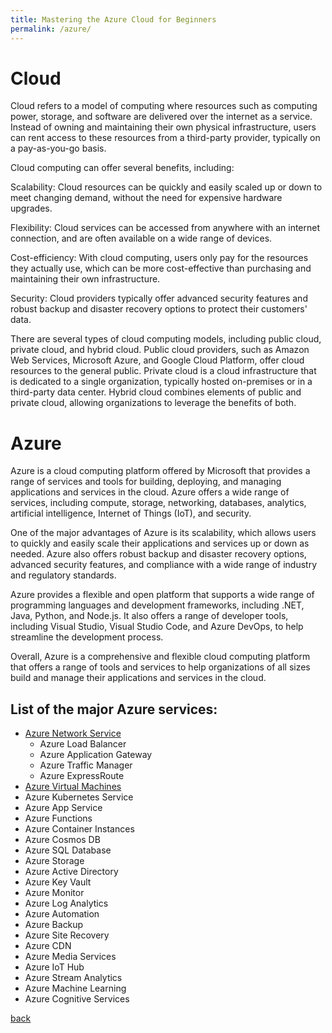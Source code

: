 ```yaml
---
title: Mastering the Azure Cloud for Beginners
permalink: /azure/
---
```

# Cloud
Cloud refers to a model of computing where resources such as computing power, storage, and software are delivered over the internet as a service. Instead of owning and maintaining their own physical infrastructure, users can rent access to these resources from a third-party provider, typically on a pay-as-you-go basis.

Cloud computing can offer several benefits, including:

Scalability: Cloud resources can be quickly and easily scaled up or down to meet changing demand, without the need for expensive hardware upgrades.

Flexibility: Cloud services can be accessed from anywhere with an internet connection, and are often available on a wide range of devices.

Cost-efficiency: With cloud computing, users only pay for the resources they actually use, which can be more cost-effective than purchasing and maintaining their own infrastructure.

Security: Cloud providers typically offer advanced security features and robust backup and disaster recovery options to protect their customers' data.

There are several types of cloud computing models, including public cloud, private cloud, and hybrid cloud. Public cloud providers, such as Amazon Web Services, Microsoft Azure, and Google Cloud Platform, offer cloud resources to the general public. Private cloud is a cloud infrastructure that is dedicated to a single organization, typically hosted on-premises or in a third-party data center. Hybrid cloud combines elements of public and private cloud, allowing organizations to leverage the benefits of both.

# Azure
Azure is a cloud computing platform offered by Microsoft that provides a range of services and tools for building, deploying, and managing applications and services in the cloud. Azure offers a wide range of services, including compute, storage, networking, databases, analytics, artificial intelligence, Internet of Things (IoT), and security.

One of the major advantages of Azure is its scalability, which allows users to quickly and easily scale their applications and services up or down as needed. Azure also offers robust backup and disaster recovery options, advanced security features, and compliance with a wide range of industry and regulatory standards.

Azure provides a flexible and open platform that supports a wide range of programming languages and development frameworks, including .NET, Java, Python, and Node.js. It also offers a range of developer tools, including Visual Studio, Visual Studio Code, and Azure DevOps, to help streamline the development process.

Overall, Azure is a comprehensive and flexible cloud computing platform that offers a range of tools and services to help organizations of all sizes build and manage their applications and services in the cloud.

## List of the major Azure services:

 * [Azure Network Service](azurenetwork.md)
     * Azure Load Balancer
     * Azure Application Gateway
     * Azure Traffic Manager
     * Azure ExpressRoute
 * [Azure Virtual Machines](azurevm.md)
 * Azure Kubernetes Service
 * Azure App Service
 * Azure Functions
 * Azure Container Instances
 * Azure Cosmos DB
 * Azure SQL Database
 * Azure Storage
 * Azure Active Directory
 * Azure Key Vault
 * Azure Monitor
 * Azure Log Analytics
 * Azure Automation
 * Azure Backup
 * Azure Site Recovery
 * Azure CDN
 * Azure Media Services
 * Azure IoT Hub
 * Azure Stream Analytics
 * Azure Machine Learning
 * Azure Cognitive Services

  [back](index.md)
